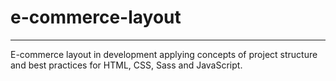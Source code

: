 # e-commerce-layout
 
 ---

 E-commerce layout in development applying concepts of project structure and best practices for  HTML, CSS, Sass and JavaScript. 
